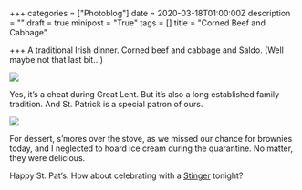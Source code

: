 +++
categories = ["Photoblog"]
date = 2020-03-18T01:00:00Z
description = ""
draft = true
minipost = "True"
tags = []
title = "Corned Beef and Cabbage"

+++
A traditional Irish dinner. Corned beef and cabbage and Saldo. (Well maybe not that last bit...)  
  
![](https://res.cloudinary.com/tobyblog/image/upload/a_0/v1584496719/img/5E5575D6-6C0C-4F76-A627-A92BE653AA03_lmhqbf.jpg)

Yes, it’s a cheat during Great Lent. But it’s also a long established family tradition. And St. Patrick is a special patron of ours. 

![](https://res.cloudinary.com/tobyblog/image/upload/a_0/v1584496894/img/4FABD799-B14F-4D46-A2D9-7F2DE1BEAB97_iw970m.jpg)

For dessert, s’mores over the stove, as we missed our chance for brownies today, and I neglected to hoard ice cream during the quarantine. No matter, they were delicious. 

Happy St. Pat’s. How about celebrating with a [Stinger](https://www.esquire.com/food-drink/drinks/recipes/a3762/stinger-drink-recipe/) tonight?